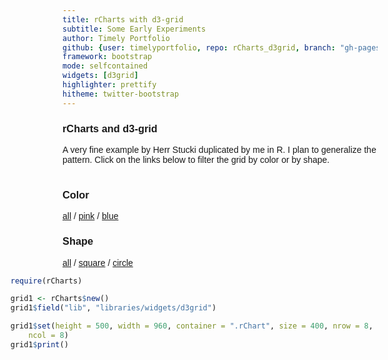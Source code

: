 ```yaml
---
title: rCharts with d3-grid
subtitle: Some Early Experiments
author: Timely Portfolio
github: {user: timelyportfolio, repo: rCharts_d3grid, branch: "gh-pages"}
framework: bootstrap
mode: selfcontained
widgets: [d3grid]
highlighter: prettify
hitheme: twitter-bootstrap
---
```


<style>
/* copy and paste from original example */
body {
  font-family: Helvetica, sans-serif;
}
.filter-btn.active {
  font-weight: bold;
}
.main {
  float: right;
}
</style>
  <div class = "span2 sidebar">
  <h3>rCharts and d3-grid</h3>
  A very fine example by Herr Stucki duplicated by me in R.  I plan to generalize the pattern.  Click on the links below to filter the grid by color or by shape.<br/><br/>
    <h3>Color</h3>
    <a href="#" class="filter-btn" data-filter="color" data-value="all">all</a> /
    <a href="#" class="filter-btn" data-filter="color" data-value="pink">pink</a> /
    <a href="#" class="filter-btn" data-filter="color" data-value="blue">blue</a>
    <br>
    <h3>Shape</h3>
    <a href="#" class="filter-btn" data-filter="shape" data-value="all">all</a> /
    <a href="#" class="filter-btn" data-filter="shape" data-value="square">square</a> /
    <a href="#" class="filter-btn" data-filter="shape" data-value="circle">circle</a>
  </div>
  <div class = "span5 main">

```r
require(rCharts)

grid1 <- rCharts$new()
grid1$field("lib", "libraries/widgets/d3grid")

grid1$set(height = 500, width = 960, container = ".rChart", size = 400, nrow = 8, 
    ncol = 8)
grid1$print()
```


<div id='chart2b0845106466' class='rChart d3grid'></div>
<script>
//get parameters from rCharts
var params = {
 "dom": "chart2b0845106466",
"width":    960,
"height":    500,
"container": ".rChart",
"size":    400,
"nrow":      8,
"ncol":      8,
"id": "chart2b0845106466" 
}

var width = params.width,
    height = params.height;

var filters = {
  color: "all",
  shape: "all"
}

var grid = d3.layout.grid()
  .rows( params.nrow )
  .cols( params.ncol )
  .size([ params.size, params.size]);

var color = d3.scale.ordinal()
  .domain(["pink", "blue"])
  .range(["#F66A96", "#3E6E9C"]);

var size = d3.scale.linear()
  .domain([0, 9])
  .range([0, 2000]);

var symbol = d3.svg.symbol();

var sortBySize = d3.comparator()
  .order(d3.descending, function(d) { return d.size; });

var data = d3.range(64).map(function(d) { 
  return {
    id: d,
    size: 1 + Math.floor(Math.random() * 9),
    color: Math.random() > 0.5 ? "pink" : "blue",
    shape: Math.random() > 0.5 ? "square" : "circle"
  }; 
});

var svg = d3.select(params.container).append("svg")
  .attr({
    width: width,
    height: height
  })
.append("g")
  .attr("transform", "translate(100,50)");

var filterButtons = d3.selectAll(".filter-btn")
  .on("click", function(d) {
    d3.event.preventDefault();
    filters[this.dataset.filter] = this.dataset.value;
    update();
  });

update();

function update() {
  var node = svg.selectAll(".node")
    .data(grid(data.filter(applyFilters).sort(sortBySize)), function(d) { return d.id; });
  node.enter().append("path")
    .attr("class", "node")
    .attr("d", function(d) { return symbol.type(d.shape).size(1e-9)(); })
    .attr("transform", function(d) { return "translate(" + d.x + "," + d.y + ")"; })
    .style("fill", function(d) { return color(d.color); });
  node.transition().duration(1000).delay(function(d, i) { return i * 20; })
    .attr("d", function(d) { return symbol.type(d.shape).size(size(d.size))(); })
    .attr("transform", function(d) { return "translate(" + d.x + "," + d.y + ")"; });
  node.exit().transition()
    .attr("d", function(d) { return symbol.type(d.shape).size(1e-9)(); })
    .remove();

  filterButtons
    .classed("active", function(d) { return this.dataset.value === filters[this.dataset.filter]; });
}

function applyFilters(d) {
  for (var f in filters) {
    if (filters[f] === "all") continue;
    if (filters[f] !== d[f]) return false;
  }
  return true;
}
</script>

  </div>
</div>
